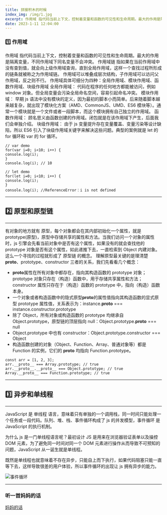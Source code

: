 ```yaml
---
title: 拼接积木的时候
index_img: /img/1.jpg
excerpt: 作用域 指代码当前上下文，控制着变量和函数的可见性和生命周期。最大的作用是隔离变量，不同作用域下同名变量不会冲突。
date: 2023-1-11 12:04:00
---
```


### 1️⃣ 作用域

作用域 指代码当前上下文，控制着变量和函数的可见性和生命周期。最大的作用是隔离变量，不同作用域下同名变量不会冲突。
作用域链 指如果在当前作用域中没有查到值，就会向上级作用域查询，直到全局作用域，这样一个查找过程所形成的链条就被称之为作用域链。
作用域可以堆叠成层次结构，子作用域可以访问父作用域，反之则不行。
作用域具体可细分为四种：全局作用域、模块作用域、函数作用域、块级作用域
全局作用域： 代码在程序的任何地方都能被访问，例如 window 对象。但全局变量会污染全局命名空间，容易引起命名冲突。
模块作用域： 早期 js 语法中没有模块的定义，因为最初的脚本小而简单。后来随着脚本越来越复杂，就出现了模块化方案（AMD、CommonJS、UMD、ES6 模块等）。通常一个模块就是一个文件或者一段脚本，而这个模块拥有自己独立的作用域。
函数作用域： 顾名思义由函数创建的作用域。闭包就是在该作用域下产生，后面我们会单独介绍。
块级作用域： 由于 js 变量提升存在变量覆盖、变量污染等设计缺陷，所以 ES6 引入了块级作用域关键字来解决这些问题。典型的案例就是 let 的 for 循环和 var 的 for 循环。

```
// var demo
for(var i=0; i<10; i++) {
console.log(i);
}
console.log(i); // 10

// let demo
for(let i=0; i<10; i++) {
console.log(i);
}
console.log(i); //ReferenceError：i is not defined

```

---

## 2️⃣ 原型和原型链

---

有对象的地方就有 原型，每个对象都会在其内部初始化一个属性，就是 prototype(原型)，原型中存储共享的属性和方法。当我们访问一个对象的属性时，js 引擎会先看当前对象中是否有这个属性，如果没有的就会查找他的 prototype 对象是否有这个属性，如此递推下去，一直检索到 Object 内建对象。这么一个寻找的过程就形成了 原型链 的概念。
理解原型最关键的是理清楚**proto**、prototype、constructor 三者的关系，我们先看看几个概念：

- **proto**属性在所有对象中都存在，指向其构造函数的 prototype 对象；prototype 对象只存在（构造）函数中，用于存储共享属性和方法；constructor 属性只存在于（构造）函数的 prototype 中，指向（构造）函数本身。
- 一个对象或者构造函数中的隐式原型**proto**的属性值指向其构造函数的显式原型 prototype 属性值，关系表示为：instance.**proto** === instance.constructor.prototype
- 除了 Object，所有对象或构造函数的 prototype 均继承自 Object.prototype，原型链的顶层指向 null：Object.prototype.**proto** === null
- Object.prototype 中也有 constructor：Object.prototype.constructor === Object
- 构造函数创建的对象（Object、Function、Array、普通对象等）都是 Function 的实例，它们的 **proto** 均指向 Function.prototype。

```
const arr = [1, 2, 3];
arr.__proto__ === Array.prototype; // true
arr.__proto__.__proto__ === Object.prototype; // true
Array.__proto__ === Function.prototype; // true
```

---

## 3️⃣ 异步和单线程

---

JavaScript 是 单线程 语言，意味着只有单独的一个调用栈，同一时间只能处理一个任务或一段代码。队列、堆、栈、事件循环构成了 js 的并发模型，事件循环 是 JavaScript 的执行机制。

为什么 js 是一门单线程语言呢？最初设计 JS 是用来在浏览器验证表单以及操控 DOM 元素，为了避免同一时间对同一个 DOM 元素进行操作从而导致不可预知的问题，JavaScript 从一诞生就是单线程。

既然是单线程也就意味着不存在异步，只能自上而下执行，如果代码阻塞只能一直等下去，这样导致很差的用户体验，所以事件循环的出现让 js 拥有异步的能力。

![事件循环](https://p3-juejin.byteimg.com/tos-cn-i-k3u1fbpfcp/7bdd4419989d4bec8ac627480572cf84~tplv-k3u1fbpfcp-zoom-in-crop-mark:4536:0:0:0.awebp)

---

### 听一首妈妈的话

[妈妈的话](https://www.bilibili.com/video/BV1fa411X7dK/?spm_id_from=333.337.search-card.all.click&vd_source=639516599ed6bf817b6a6c8eb26fb2eb)
